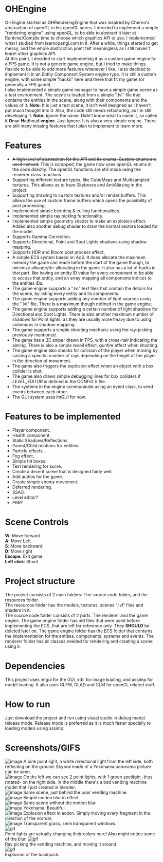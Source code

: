 

# OHEngine
OHEngine started as OHRenderingEngine that was inspired by Cherno's abstraction of openGL in his openGL series. I decided to implement a simple "rendering engine" using openGL, to be able to abstract it later at Runtime/Compile time to choose which graphics API to use. I implemented what I studied from learnopengl.com in it. After a while, things started to get messy, and the whole abstraction point felt meaningless as I still haven't learnt other graphics API.  
At this point, I decided to start implementing it as a custom game engine for a FPS game. It is not a generic game engine, but I tried to make things flexible to be able to add more features whenever I like. I also decided to implement it in an Entity Component System engine type. It is still a custom engine, with some simple "hacks" here and there that fit my game (or generally a FPS game).  
I also implemented a simple game manager to have a simple game scene as a test environment.  The scene is loaded from a simple ".lvl" file that contains the entities in the scene, along with their components and the values of it.
**Note:** It is just a test scene, it isn't well designed as I haven't put much thought into it.  Also, the code still needs refactoring, as I'm still developing it.
**Note:** Ignore the name. Didn't know what to name it, so called it **O**mar **H**adhoud **engine**. Just Ignore. It is also a very simple engine. There are still many missing features that I plan to implement to learn more.
# Features
- ~~A high level of abstraction for the API and its enums. Custom enums are used instead.~~ This is scrapped, the game now uses openGL enums in the code directly. The openGL functions are still made using the renderer class functions.
- Supporting different texture types, like CubeMaps and Multisampled textures. This allows us to have Skyboxes and AntiAliasing in the project.
- Supporting drawing to custom textures and/or render buffers. This allows the use of custom frame buffers which opens the possibility of post processing.  
- Implemented simple blending & culling functionalities.
- Implemented simple ray picking functionality.  
- Implemented simple geometry shader to make an explosion effect. Added also another debug shader to draw the normal vectors loaded for the model.  
- Supports Gamma Correction.  
- Supports Directional, Point and Spot Lights shadows using shadow mapping.
- Supports HDR and Bloom post process effect.
- A simple ECS system based on AoS. It does allocate the maximum memory the game can reach before the start of the game though, to minimize allocate/de-allocating in the game. It also has a lot of hacks in that part, like having an entity ID value for every component to be able to access that entity, and an array mapping all components indices to the entities IDs.
- The game engine supports a ".lvl" text files that contain the details for the scene, by listing every entity and its components.
- The game engine supports adding any number of light sources using the ".lvl" file. There is a maximum though defined in the game engine.
- The game engine supports adding a certain number of light shadows for Directional and Spot Lights. There is also another maximum number of shadows for Point lights, as they are usually more heavy due to using cubemaps in shadow-mapping.
- The game supports a simple shooting mechanic using the ray-picking previously mentioned.
- The game has a 3D sniper drawn in FPS, with a cross-hair indicating the aiming. There is also a simple recoil effect, gunfire effect when shooting.
- The game engine also checks for collision of the player when moving by casting a specific number of rays depending on the height of the player in the direction of movement.
- The game also triggers the explosion effect when an object with a box collider is shot.
- The game also draws simple debugging lines for box colliders if _LEVEL_EDITOR_ is defined in the CONFIG.h file.
- The systems in the engine communicate using an event class, to send events between each other. 
- The GUI system uses ImGUI for now.
# Features to be implemented
- Player component.
- Health component.
- Static Shadows/Reflections.
- Parent/Child relations for entities.
- Particle effects.
- Fog effect.
- Simple hit boxes.
- Text rendering for score.
- Create a decent scene that is designed fairly well.
- Add audios for the game.
- Create simple enemy movement.
- Deferred rendering.
- SSAO.
- Level editor?
- PBR?
# Scene Controls
**W**: Move forward  
**A**: Move Left  
**S**: Move backward  
**D**: Move right  
**Escape**: Exit game  
**Left click**: Shoot
# Project structure
The project consists of 2 main folders: The source code folder, and the resources folder.  
The resources folder has the models, textures, scenes ".lvl" files and shaders in it.  
The source code folder consists of 2 parts: The renderer and the game engine. The game engine folder has old files that were used before implementing the ECS, that are left for reference only. They **SHOULD** be deleted later on. The game engine folder has the ECS folder that contains the implementation for the entities, components, systems and events. 
The renderer folder has all classes needed for rendering and creating a scene using it.
# Dependencies
This project uses imgui for the GUI, stbi for image loading, and assimp for model loading. It also uses GLFW, GLAD and GLM for openGL related stuff.
# How to run
Just download the project and run using visual studio in debug mode/ release mode. Release mode is preferred as it is much faster specially to loading models using assimp.
# Screenshots/GIFS
![image](/Screenshots/1.png?raw=true)
A pink point light, a white directional light from the left side, both reflecting on the ground. Skybox made of a Yokohama panorama picture can be seen.    
![image](/Screenshots/2.png?raw=true)
On the left we can see 2 point lights, with 1 green spotlight -thus rotated- on the right side. In the middle there's a bad vending machine model that I just created in blender.    
![image](/Screenshots/3.png?raw=true)
Same scene, just behind the poor vending machine.    
![image](/Screenshots/4.png?raw=true)
Simple motion blur in effect.    
![image](/Screenshots/5.png?raw=true)
Same scene without the motion blur.    
![image](/Screenshots/6.png?raw=true)
Yokohama. Beautiful.    
![image](/Screenshots/7.png?raw=true)
Explosion effect in action. Simply moving every fragment in the direction of the normal.    
![image](/Screenshots/8.png?raw=true)
Transparent grass, semi transparent windows.  
![gif](/Screenshots/gif1.gif)  
Point lights are actually changing their colors here! Also might notice some of the blur.
![gif](/Screenshots/gif2.gif)  
Ray picking the vending machine, and moving it around.  
![gif](/Screenshots/gif3.gif)  
Explosion of the backpack.  
